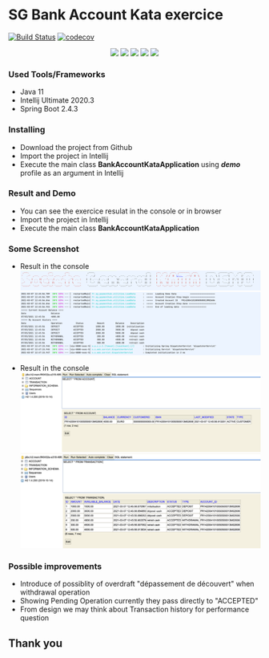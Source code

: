 # SG Bank Account Kata exercice
[![Build Status](https://travis-ci.org/jabranemohamed/bank-account-kata.svg?branch=master)](https://https://travis-ci.org/github/jabranemohamed/bank-account-kata)
[![codecov](https://codecov.io/gh/jabranemohamed/bank-account-kata/branch/master/graph/badge.svg)](https://codecov.io/gh/jabranemohamed/bank-account-kata)

<p align="center">
    <a alt="Java">
        <img src="https://img.shields.io/badge/Java-v11-orange.svg" />
    </a>
    <a alt="Spring Boot">
        <img src="https://img.shields.io/badge/Spring%20Boot-v2.4.3-brightgreen.svg" />
    </a>
    <a alt="Bootstrap">
        <img src="https://img.shields.io/badge/H2 database-v1.4-yellowgreen.svg">
    </a>
    <a alt="Dependencies">
        <img src="https://img.shields.io/badge/dependencies-up%20to%20date-brightgreen.svg" />
    </a>
    <a alt="Contributions">
        <img src="https://img.shields.io/badge/contributions-welcome-orange.svg" />
    </a>
</p>

### Used Tools/Frameworks
- Java 11 
- Intellij Ultimate 2020.3
- Spring Boot 2.4.3

### Installing 
- Download the project from Github
- Import the project in Intellij   
- Execute the main class **BankAccountKataApplication** using **_demo_** profile as an argument in Intellij

### Result and Demo
- You can see the exercice resulat in the console or in browser 
- Import the project in Intellij
- Execute the main class **BankAccountKataApplication**

### Some Screenshot
- Result in the console
  <img src="https://github.com/jabranemohamed/bank-account-kata/blob/master/img/console.png" alt="console">
  <img src="https://github.com/jabranemohamed/bank-account-kata/blob/master/img/console2.png" alt="console">

- Result in the console
  <img src="https://github.com/jabranemohamed/bank-account-kata/blob/master/img/account.png" alt="account">
  <img src="https://github.com/jabranemohamed/bank-account-kata/blob/master/img/transaction.png" alt="transaction">




### Possible improvements 
- Introduce of possiblity of overdraft "dépassement de découvert" when withdrawal operation 
- Showing Pending Operation currently they pass directly to "ACCEPTED"
- From design we may think about Transaction history for performance question  

## Thank you 

